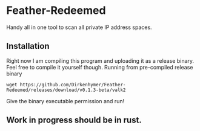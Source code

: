 # Feather-Redeemed
Handy all in one tool to scan all private IP address spaces.

## Installation
Right now I am compiling this program and uploading it as a release binary. Feel free to compile it yourself though.
Running from pre-compiled release binary
```
wget https://github.com/Dirkenhymer/Feather-Redeemed/releases/download/v0.1.3-beta/valk2
```
Give the binary executable permission and run!


## Work in progress should be in rust.

